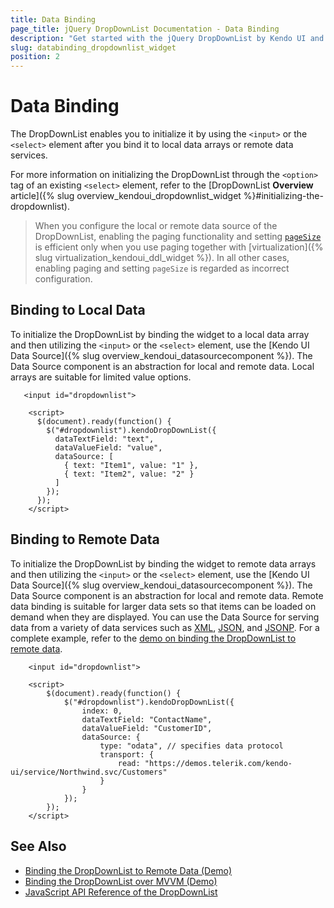```yaml
---
title: Data Binding
page_title: jQuery DropDownList Documentation - Data Binding
description: "Get started with the jQuery DropDownList by Kendo UI and learn how to bind the DropDownList to local data arrays and to remote data sources."
slug: databinding_dropdownlist_widget
position: 2
---
```


# Data Binding

The DropDownList enables you to initialize it by using the `<input>` or the `<select>` element after you bind it to local data arrays or remote data services.

For more information on initializing the DropDownList through the `<option>` tag of an existing `<select>` element, refer to the [DropDownList **Overview** article]({% slug overview_kendoui_dropdownlist_widget %}#initializing-the-dropdownlist).

> When you configure the local or remote data source of the DropDownList, enabling the paging functionality and setting [`pageSize`](/api/javascript/data/datasource/configuration/pagesize) is efficient only when you use paging together with [virtualization]({% slug virtualization_kendoui_ddl_widget %}). In all other cases, enabling paging and setting `pageSize` is regarded as incorrect configuration.

## Binding to Local Data

To initialize the DropDownList by binding the widget to a local data array and then utilizing the `<input>` or the `<select>` element, use the [Kendo UI Data Source]({% slug overview_kendoui_datasourcecomponent %}). The Data Source component is an abstraction for local and remote data. Local arrays are suitable for limited value options.

```dojo
   <input id="dropdownlist">

    <script>
      $(document).ready(function() {
        $("#dropdownlist").kendoDropDownList({
          dataTextField: "text",
          dataValueField: "value",
          dataSource: [
            { text: "Item1", value: "1" },
            { text: "Item2", value: "2" }
          ]
        });
      });
    </script>
```

## Binding to Remote Data

To initialize the DropDownList by binding the widget to remote data arrays and then utilizing the `<input>` or the `<select>` element, use the [Kendo UI Data Source]({% slug overview_kendoui_datasourcecomponent %}). The Data Source component is an abstraction for local and remote data. Remote data binding is suitable for larger data sets so that items can be loaded on demand when they are displayed. You can use the Data Source for serving data from a variety of data services such as [XML](https://en.wikipedia.org/wiki/XML), [JSON](https://en.wikipedia.org/wiki/JSON), and [JSONP](https://en.wikipedia.org/wiki/JSONP). For a complete example, refer to the [demo on binding the DropDownList to remote data](https://demos.telerik.com/kendo-ui/dropdownlist/remotedatasource).

```dojo
    <input id="dropdownlist">

    <script>
        $(document).ready(function() {
            $("#dropdownlist").kendoDropDownList({
                index: 0,
                dataTextField: "ContactName",
                dataValueField: "CustomerID",
                dataSource: {
                    type: "odata", // specifies data protocol
                    transport: {
                        read: "https://demos.telerik.com/kendo-ui/service/Northwind.svc/Customers"
                    }
                }
            });
        });
    </script>
```

## See Also

* [Binding the DropDownList to Remote Data (Demo)](https://demos.telerik.com/kendo-ui/dropdownlist/remotedatasource)
* [Binding the DropDownList over MVVM (Demo)](https://demos.telerik.com/kendo-ui/dropdownlist/mvvm)
* [JavaScript API Reference of the DropDownList](/api/javascript/ui/dropdownlist)
